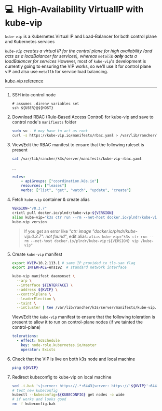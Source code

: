 # :computer:&nbsp; High-Availability VirtualIP with kube-vip

`kube-vip` is a Kubernetes Virtual IP and Load-Balancer for both control plane and Kubernetes
services

_`kube-vip` creates a virtual IP for the control plane for high availability (and acts as a_
_loadBalancer for services), whereas `metallb` **only** acts a loadBalancer for services_ However,
most of `kube-vip`'s development is currently going to ensuring the VIP works, so we'll use it for
control plane vIP and also use `metallb` for service load balancing.

[kube-vip reference](https://kube-vip.io/hybrid/daemonset/)

---

1. SSH into control node

   ```ssh
   # assumes .direnv variables set
   ssh ${USER}@${HOST}
   ```

2. Download RBAC (Rule-Based Access Control) for kube-vip and save to control node's `manifiests`
   folder

   ```sh
   sudo su - # may have to act as root
   curl -s https://kube-vip.io/manifests/rbac.yaml > /var/lib/rancher/k3s/server/manifests/kube-vip-rbac.yaml
   ```

3. View/Edit the RBAC manifest to ensure that the following ruleset is present

   ```sh
   cat /var/lib/rancher/k3s/server/manifests/kube-vip-rbac.yaml
   ```

   ...

   ```yml
   rules:
       - apiGroups: ["coordination.k8s.io"]
       resources: ["leases"]
       verbs: ["list", "get", "watch", "update", "create"]
   ```

4. Fetch `kube-vip` container & create alias

   ```sh
   VERSION="v0.3.7"
   crictl pull docker.io/plndr/kube-vip:${VERSION}
   alias kube-vip="k3s ctr run --rm --net-host docker.io/plndr/kube-vip:${VERSION} vip /kube-vip"
   kube-vip version
   ```

   > If you get an error like _"ctr: image "docker.io/plndr/kube-vip:0.3.7": not found"_, edit
   > alias:
   > `alias kube-vip="k3s ctr run --rm --net-host docker.io/plndr/kube-vip:${VERSION} vip /kube-vip"`

5. Create `kube-vip` manifest

   ```sh
   export KVIP=10.2.113.1 # same IP provided to tls-san flag
   export INTERFACE=ens192  # standard network interface

   kube-vip manifest daemonset \
     --arp \
     --interface ${INTERFACE} \
     --address ${KVIP} \
     --controlplane \
     --leaderElection \
     --taint \
     --inCluster | tee /var/lib/rancher/k3s/server/manifests/kube-vip.yaml
   ```

   View/Edit the `kube-vip` manifest to ensure that the following toleration is present to allow it
   to run on control-plane nodes (if we tainted the control-plane)

   ```yml
   tolerations:
     - effect: NoSchedule
       key: node-role.kubernetes.io/master
       operator: Exists
   ```

6. Check that the VIP is live on both k3s node and local machine

   ```sh
   ping ${KVIP}
   ```

7. Redirect kubeconfig to kube-vip on local machine

   ```sh
   sed -i.bak 's|server: https://.*:6443|server: https://'${KVIP}':6443|g' kubeconfig
   # test new kubeconfig
   kubectl --kubeconfig=${KUBECONFIG} get nodes -o wide
   # if works and looks good
   rm -f kubeconfig.bak
   ```
